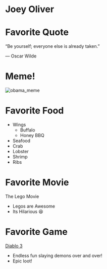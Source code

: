 # Joey Oliver

# Favorite Quote
“Be yourself; everyone else is already taken.” 

― Oscar Wilde
# Meme!
![obama_meme](https://cloud.githubusercontent.com/assets/11575537/9548658/be9edc36-4d6f-11e5-8b1a-b3d296c78ca5.jpg)

# Favorite Food
* Wings
  * Buffalo
  * Honey BBQ
* Seafood
 * Crab
 * Lobster
 * Shrimp
* Ribs

# Favorite Movie 
The Lego Movie
* Legos are Awesome 
* Its Hilarious :laughing:

 
# Favorite Game
[Diablo 3](http://us.battle.net/d3/en/?-)
 * Endless fun slaying demons over and over!
 * Epic loot!


